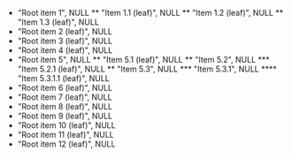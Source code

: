 * "Root item 1", NULL
** "Item 1.1 (leaf)", NULL
** "Item 1.2 (leaf)", NULL
** "Item 1.3 (leaf)", NULL
* "Root item 2 (leaf)", NULL
* "Root item 3 (leaf)", NULL
* "Root item 4 (leaf)", NULL
* "Root item 5", NULL
** "Item 5.1 (leaf)", NULL
** "Item 5.2", NULL
*** "Item 5.2.1 (leaf)", NULL
** "Item 5.3", NULL
*** "Item 5.3.1", NULL
**** "Item 5.3.1.1 (leaf)", NULL
* "Root item 6 (leaf)", NULL
* "Root item 7 (leaf)", NULL
* "Root item 8 (leaf)", NULL
* "Root item 9 (leaf)", NULL
* "Root item 10 (leaf)", NULL
* "Root item 11 (leaf)", NULL
* "Root item 12 (leaf)", NULL
